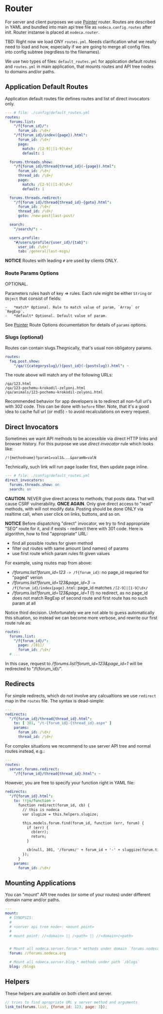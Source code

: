 # Router

For server and client purposes we use [Pointer][router] router.
Routes are described in YAML and bundled into main api tree file as
`nodeca.config.routes` after init. Router instanse is placed at `nodeca.router`.

TBD:  Right now we load ONY `routes.yml`. Needs clarification what we really
      need to load and how, especially if we are going to merge all config files
      into config subtree (regrdless to the filenames).

We use two types of files: `default_routes.yml` for application default routes
and `routes.yml` in main application, that mounts routes and API tree nodes to
domains and/or paths.

## Application Default Routes

Application default routes file defines routes and list of direct invocators
only.

``` yaml
--- # file: ./config/default_routes.yml
routes:
  forums.list:
    "/f{forum_id}/":
      forum_id: /\d+/
    "/f{forum_id}/index({page}).html":
      forum_id: /\d+/
      page:
        match: /[2-9]|[1-9]\d+/
        default: 1

  forums.threads.show:
    "/f{forum_id}/thread{thread_id}(-{page}).html":
      forum_id: /\d+/
      thread_id: /\d+/
      page:
        match: /[2-9]|[1-9]\d+/
        default: 1

  forums.threads.redirect:
    "/f{forum_id}/thread{thread_id}-{goto}.html":
      forum_id: /\d+/
      thread_id: /\d+/
      goto: /new-post|last-post/

  search:
    "/search/": ~

  users.profile:
    "#/users/profile/{user_id}/{tab}":
      user_id: /\d+/
      tab: /general|last-msgs/
```

**NOTICE** Routes with leading `#` are used by clients ONLY.


### Route Params Options

OPTIONAL.

Parameters rules hash of key => rules.
Each rule might be either `String` or `Object` that consist of fields:

    -   *match* Optional. Rule to match value of param, `Array` or `RegExp`.
    -   *default* Optional. Default value of param.

See [Pointer][router] Route Options documentation for details of `params` options.


### Slugs (optional)

Routes can contain slugs.Thegnically, that's usual non obligatory params.

``` yaml
routes:
  faq.post.show:
    "/qa/({categoryslug}/){post_id}(-{postslug}).html": ~
```

The route above will match any of the following URLs:

```
/qa/123.html
/qa/123-pochemu-krokodil-zelyoni.html
/qa/animals/123-pochemu-krokodil-zelyoni.html
```

Recommended behavior for app developers is to redirect all non-full url's
with 302 code. This can be done with `before` filter. Note, that it's a good
idea to cache full url (or md5) - to avoid recalculations on every request.


## Direct Invocators

Sometimes we want API methods to be accessible via direct HTTP links and browser
history. For this purpose we use *direct invocator* rule which looks like:

`/!{methodname}?param1=val1&...&paramN=valN`

Technically, such link will run page loader first, then update page inline.

``` yaml
--- # file: ./config/default_routes.yml
direct_invocators:
  forums.threads.show: on
  search: on
```

**CAUTION**. NEVER give direct access to methods, that posts data. That will
cause CSRF vulnerability. **ONCE AGAIN**. Only give direct access to "read"
methods, with will not modify data. Posting should be done ONLY via realtime
call, when user click on links, buttons, and so on. 

**NOTICE** Before dispatching "direct" invocator, we try to find appropriate
"SEO" route for it, and if exists - redirect there with 301 code.
Here is algorithm, how to find "appropriate" URL:

-   find all possible routes for given method
-   filter out routes with same amount (and names) of params
-   use first route which param rules fit given values

For example, using routes map from above:

-   */!forums.list?forum_id=123*
    `-> /f{forum_id}`: no page_id requried for "paged" verion
-   */!forums.list?forum_id=123&page_id=3*
    `-> /f{forum_id}/index{page}.html`: page_id matches `/[2-9]|[1-9]\d+/`
-   */!forums.list?forum_id=123&page_id=1*
    (!) no redirect, as no page_id does not match RegExp of second route and
    first route has no such param at all

Notice third decision. Unfortunately we are not able to guess automatically this
situation, so instead we can become more verbose, and rewrite our first route
rule as:

``` yaml
routes:
  forums.list:
    "/f{forum_id}/":
      page: /[01]/
      forum_id: /\d+/
  # ...
```

In this case, request to */!forums.list?forum_id=123&page_id=1* will be
redirected to "/f{forum_id}/".


## Redirects

For simple redirects, which do not involve any calcualtions we use `redirect`
map in the `routes` file. The syntax is dead-simple:

``` yaml
---
redirects:
  "/f{forum_id}/thread{thread_id}.html":
    to: [ 301, "/t-{forum_id}-{thread_id}.aspx" ]
    params:
      forum_id: /\d+/
      thread_id: /\d+/
```

For complex situations we recommend to use server API tree and normal routes
instead, e.g.:

``` yaml
---
routes:
  server.forums.redirect:
    "/f{forum_id}/thread{thread_id}.html": ~
```

However, you are free to specify your function right in YAML file:

``` yaml
redirects:
  "/f{forum_id}.html":
    to: !!js/function >
      function redirect(forum_id, cb) {
        // this is nodeca
        var slugize = this.helpers.slugize;

        this.models.forum.find(forum_id, function (err, forum) {
          if (err) {
            cb(err);
            return;
          }

          cb(null, 301, '/forums/' + forum_id + '-' + sluggize(forum.title));
        });
      }
    params:
      forum_id: /\d+/
```

## Mounting Applications

You can "mount" API tree nodes (or some of your routes) under different
domain name and/or paths.

``` yaml
---
mount:
  # SYNOPSIS:
  #
  # <server api tree node>: <mount point>
  #
  # mount point: //<domain> || /<path> || //<domain>/<path>


  # Mount all nodeca.server.forum.* methods under domain `forums.nodeca.org`
  forum: //forums.nodeca.org

  # Mount all ndoeca.server.blog.* methods under path `/blogs`
  blog: /blogs
```


## Helpers

These helpers are available on both client and server.

``` javascript
// tries to find apropriate URL y server method and arguments
link_to(forums.list, {forum_id: 123, page: 3});
```


[router]: https://github.com/nodeca/pointer
